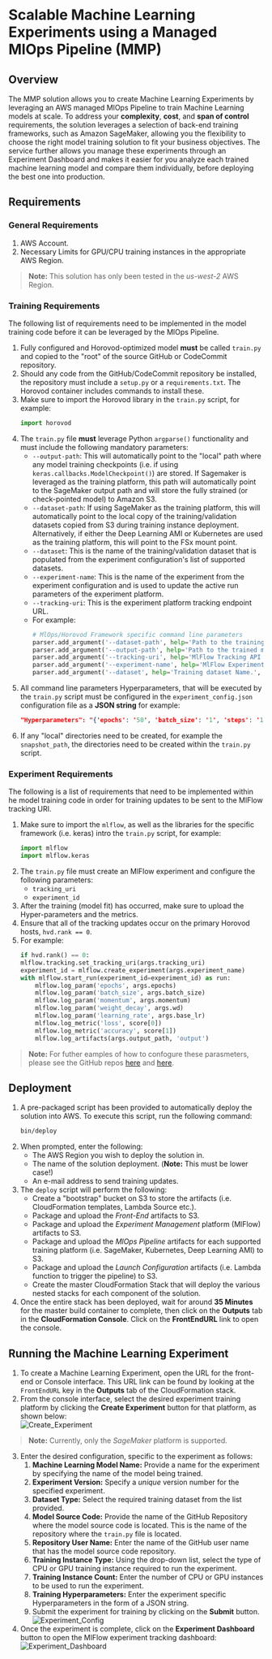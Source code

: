 # Scalable Machine Learning Experiments using a Managed MlOps Pipeline (MMP)

## Overview

The MMP solution allows you to create Machine Learning Experiments by leveraging an AWS managed MlOps Pipeline to train Machine Learning models at scale. To address your **complexity**, **cost**, and **span of control** requirements, the solution leverages a selection of back-end training frameworks, such as Amazon SageMaker, allowing you the flexibility to choose the right model training solution to fit your business objectives. The service further allows you manage these experiments through an Experiment Dashboard and makes it easier for you analyze each trained machine learning model and compare them individually, before deploying the best one into production.

## Requirements

### General Requirements
1. AWS Account.
2. Necessary Limits for GPU/CPU training instances in the appropriate AWS Region.

>__Note:__ This solution has only been tested in the *us-west-2* AWS Region.

### Training Requirements

The following list of requirements need to be implemented in the model training code before it can be leveraged by the MlOps Pipeline.
1. Fully configured and Horovod-optimized model **must** be called `train.py` and copied to the "root" of the source GitHub or CodeCommit repository.
2. Should any code from the GitHub/CodeCommit repository be installed, the repository must include a `setup.py` or a `requirements.txt`. The Horovod container includes commands to install these.
3. Make sure to import the Horovod library in the `train.py` script, for example:
    ```python
    import horovod
    ```
4. The `train.py` file **must** leverage Python `argparse()` functionality and must include the following mandatory parameters:
    - `--output-path`: This will automatically point to the "local" path where any model training checkpoints (i.e. if using `keras.callbacks.ModelCheckpoint()`) are stored. If Sagemaker is leveraged as the training platform, this path will automatically point to the SageMaker output path and will store the fully strained (or check-pointed model) to Amazon S3.
    - `--dataset-path`: If using SageMaker as the training platform, this will automatically point to the local copy of the training/validation datasets copied from S3 during training instance deployment. Alternatively, if either the Deep Learning AMI or Kubernetes are used as the training platform, this will point to the FSx mount point.
    - `--dataset`: This is the name of the training/validation dataset that is populated from the experiment configuration's list of supported datasets.
    - `--experiment-name`: This is the name of the experiment from the experiment configuration and is used to update the active run parameters of the experiment platform.
    - `--tracking-uri`: This is the experiment platform tracking endpoint URL.
    - For example:
        ```python
        # MlOps/Horovod Framework specific command line parameters
        parser.add_argument('--dataset-path', help='Path to the training dataset.', dest='dataset_path', type=str)
        parser.add_argument('--output-path', help='Path to the trained model output.', dest='output_path', type=str)
        parser.add_argument('--tracking-uri', help='MlFlow Tracking API URL.', dest='tracking_uri', type=str)
        parser.add_argument('--experiment-name', help='MlFlow Experiment Name.', dest='experiment_name', type=str)
        parser.add_argument('--dataset', help='Training dataset Name.', dest='dataset_type')
        ```
5. All command line parameters Hyperparameters, that will be executed by the `train.py` script must be configured in the `experiment_config.json` configuration file as a **JSON string** for example:
    ```json
    "Hyperparameters": "{'epochs': '50', 'batch_size': '1', 'steps': '10000', 'backbone': 'resnet50'}"
    ```
6. If any "local" directories need to be created, for example the `snapshot_path`, the directories need to be created within the `train.py` script.

### Experiment Requirements

The following is a list of requirements that need to be implemented within he model training code in order for training updates to be sent to the MlFlow tracking URI.
1. Make sure to import the `mlflow`, as well as the libraries for the specific framework (i.e. keras) intro the `train.py` script, for example:
    ```python
    import mlflow
    import mlflow.keras
    ```
2. The `train.py` file must create an MlFlow experiment and configure the following parameters:
    - `tracking_uri`
    - `experiment_id`
3. After the training (model fit) has occurred, make sure to upload the Hyper-parameters and the metrics.
4. Ensure that all of the tracking updates occur on the primary Horovod hosts, `hvd.rank == 0`.
5. For example:
    ```python
    if hvd.rank() == 0:
    mlflow.tracking.set_tracking_uri(args.tracking_uri)
    experiment_id = mlflow.create_experiment(args.experiment_name)
    with mlflow.start_run(experiment_id=experiment_id) as run:
        mlflow.log_param('epochs', args.epochs)
        mlflow.log_param('batch_size', args.batch_size)
        mlflow.log_param('momentum', args.momentum)
        mlflow.log_param('weight_decay', args.wd)
        mlflow.log_param('learning_rate', args.base_lr)
        mlflow.log_metric('loss', score[0])
        mlflow.log_metric('accuracy', score[1])
        mlflow.log_artifacts(args.output_path, 'output')
    ```
>__Note:__ For futher eamples of how to confogure these parasmeters, please see the GitHub repos [here](https://github.com/darkreapyre/HaaS-dev/blob/master/train.py) and [here](https://github.com/darkreapyre/keras-retinanet/blob/master/train.py).

## Deployment

1. A pre-packaged script has been provided to automatically deploy the solution into AWS. To execute this script, run the following command:
    ```bash
    bin/deploy
    ```
2. When prompted, enter the following:
    - The AWS Region you wish to deploy the solution in.
    - The name of the solution deployment. (__Note:__ This must be lower case!)
    - An e-mail address to send training updates.
3. The `deploy` script will perform the following:
    - Create a "bootstrap" bucket on S3 to store the artifacts (i.e. CloudFormation templates, Lambda Source etc.).
    - Package and upload the _Front-End_ artifacts to S3.
    - Package and upload the _Experiment Management_ platform (MlFlow) artifacts to S3.
    - Package and upload the _MlOps Pipeline_ artifacts for each supported training platform (i.e. SageMaker, Kubernetes, Deep Learning AMI) to S3.
    - Package and upload the _Launch Configuration_ artifacts (i.e. Lambda function to trigger the pipeline) to S3.
    - Create the master CloudFormation Stack that will deploy the various nested stacks for each component of the solution.
4. Once the entire stack has been deployed, wait for around **35 Minutes** for the master build container to complete, then click on the **Outputs** tab in the **CloudFormation Console**. Click on the __FrontEndURL__ link to open the console.

## Running the Machine Learning Experiment

1. To create a Machine Learning Experiment, open the URL for the front-end or Console interface. This URL link can be found by looking at the `FrontEndURL` key in the **Outputs** tab of the CloudFormation stack.
2. From the console interface, select the desired experiment training platform by clicking the **Create Experiment** button for that platform, as shown below:  
![Create_Experiment](./assets/create_experiment.png)
>**Note:** Currently, only the *SageMaker* platform is supported.
3. Enter the desired configuration, specific to the experiment as follows:
    1. __Machine Learning Model Name:__ Provide a name for the experiment by specifying the name of the model being trained.
    2. __Experiment Version:__ Specify a *unique* version number for the specified experiment.
    3. __Dataset Type:__ Select the required training dataset from the list provided.
    4. __Model Source Code:__ Provide the name of the GitHub Repository where the model source code is located. This is the name of the repository where the `train.py` file is located.
    5. __Repository User Name:__ Enter the name of the GitHub user name that has the model source code repository.
    6. __Training Instance Type:__ Using the drop-down list, select the type of CPU or GPU training instance required to run the experiment.
    7. __Training Instance Count:__ Enter the number of CPU or GPU instances to be used to run the experiment.
    8. __Training Hyperparameters:__ Enter the experiment specific Hyperparameters in the form of a JSON string.
    9. Submit the experiment for training by clicking on the **Submit** button.  
![Experiment_Config](./assets/experiment_config.png)
4. Once the experiment is complete, click on the **Experiment Dashboard** button to open the MlFlow experiment tracking dashboard:
![Experiment_Dashboard](./assets/view_dashboard.png)